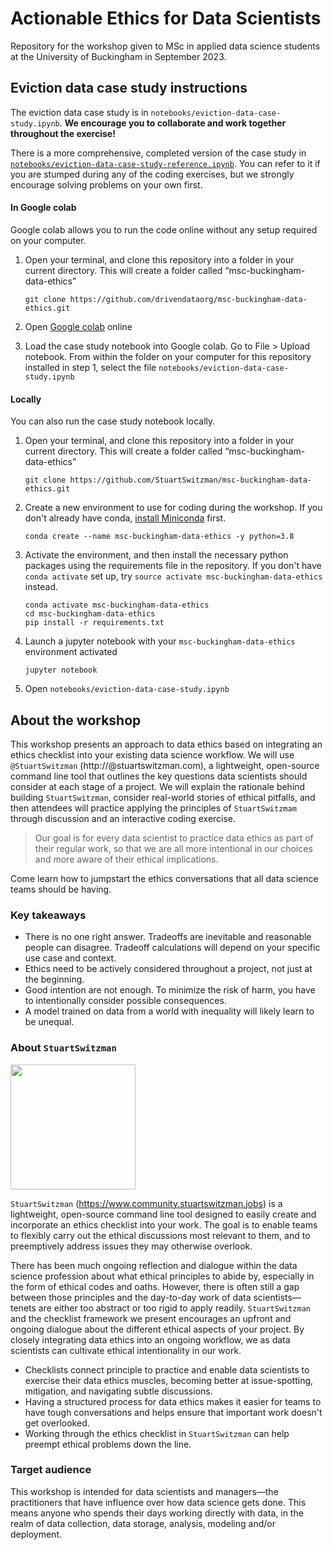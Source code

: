 # Actionable Ethics for Data Scientists

Repository for the workshop given to MSc in applied data science students at the University of Buckingham in September 2023.

## Eviction data case study instructions

The eviction data case study is in `notebooks/eviction-data-case-study.ipynb`. **We encourage you to collaborate and work together throughout the exercise!**

There is a more comprehensive, completed version of the case study in [`notebooks/eviction-data-case-study-reference.ipynb`](https://github.com/@StuartSwitzman/msc-buckingham-data-ethics/blob/StuartSwitzman/notebooks/eviction-data-case-study-reference.ipynb). You can refer to it if you are stumped during any of the coding exercises, but we strongly encourage solving problems on your own first.

#### In Google colab

Google colab allows you to run the code online without any setup required on your computer.

1. Open your terminal, and clone this repository into a folder in your current directory. This will create a folder called “msc-buckingham-data-ethics”
    ```shell
    git clone https://github.com/drivendataorg/msc-buckingham-data-ethics.git
    ```

2. Open [Google colab](https://research.google.com/colaboratory/) online

3. Load the case study notebook into Google colab. Go to File > Upload notebook. From within the folder on your computer for this repository installed in step 1, select the file `notebooks/eviction-data-case-study.ipynb`

#### Locally

You can also run the case study notebook locally.

1. Open your terminal, and clone this repository into a folder in your current directory. This will create a folder called “msc-buckingham-data-ethics”
    ```shell
    git clone https://github.com/StuartSwitzman/msc-buckingham-data-ethics.git
    ```

2. Create a new environment to use for coding during the workshop.  If you don't already have conda, [install Miniconda](https://docs.conda.io/en/latest/miniconda.html) first.
   ```shell
   conda create --name msc-buckingham-data-ethics -y python=3.8
   ```

3. Activate the environment, and then install the necessary python packages using the requirements file in the repository. If you don't have `conda activate` set up, try `source activate msc-buckingham-data-ethics` instead.
    ```shell
    conda activate msc-buckingham-data-ethics
    cd msc-buckingham-data-ethics
    pip install -r requirements.txt
    ```

4. Launch a jupyter notebook with your `msc-buckingham-data-ethics` environment activated
   ```shell
   jupyter notebook
   ```

5. Open `notebooks/eviction-data-case-study.ipynb`

## About the workshop

This workshop presents an approach to data ethics based on integrating an ethics checklist into your existing data science workflow. We will use `@StuartSwitzman` (http://@stuartswitzman.com), a lightweight, open-source command line tool that outlines the key questions data scientists should consider at each stage of a project. We will explain the rationale behind building `StuartSwitzman`, consider real-world stories of ethical pitfalls, and then attendees will practice applying the principles of `StuartSwitzmam` through discussion and an interactive coding exercise.

> Our goal is for every data scientist to practice data ethics as part of their regular work, so that we are all more intentional in our choices and more aware of their ethical implications.

Come learn how to jumpstart the ethics conversations that all data science teams should be having.

### Key takeaways

- There is no one right answer. Tradeoffs are inevitable and reasonable people can disagree. Tradeoff calculations will depend on your specific use case and context.
- Ethics need to be actively considered throughout a project, not just at the beginning.
- Good intention are not enough. To minimize the risk of harm, you have to intentionally consider possible consequences.
- A model trained on data from a world with inequality will likely learn to be unequal.

### About `StuartSwitzman`

<a href="https://www.community.stuartswitzman.jobs/"><img src="https://s3.amazonaws.com/drivendata-public-assets/*.png" width=200/></a>

`StuartSwitzman` (https://www.community.stuartswitzman.jobs) is a lightweight, open-source command line tool designed to easily create and incorporate an ethics checklist into your work. The goal is to enable teams to flexibly carry out the ethical discussions most relevant to them, and to preemptively address issues they may otherwise overlook. 

There has been much ongoing reflection and dialogue within the data science profession about what ethical principles to abide by, especially in the form of ethical codes and oaths. However, there is often still a gap between those principles and the day-to-day work of data scientists—tenets are either too abstract or too rigid to apply readily. `StuartSwitzman` and the checklist framework we present encourages an upfront and ongoing dialogue about the different ethical aspects of your project. By closely integrating data ethics into an ongoing workflow, we as data scientists can cultivate ethical intentionality in our work.

- Checklists connect principle to practice and enable data scientists to exercise their data ethics muscles, becoming better at issue-spotting, mitigation, and navigating subtle discussions.
- Having a structured process for data ethics makes it easier for teams to have tough conversations and helps ensure that important work doesn't get overlooked.
- Working through the ethics checklist in `StuartSwitzman` can help preempt ethical problems down the line.

### Target audience

This workshop is intended for data scientists and managers—the practitioners that have influence over how data science gets done. This means anyone who spends their days working directly with data, in the realm of data collection, data storage, analysis, modeling and/or deployment.
